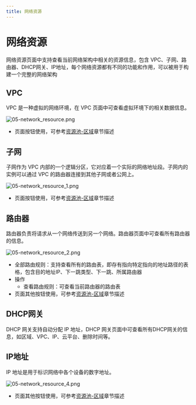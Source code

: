 ```yaml
---
title: 网络资源
---
```


# 网络资源

网络资源页面中支持查看当前网络架构中相关的资源信息，包含 VPC、子网、路由器、DHCP网关、IP地址，每个网络资源都有不同的功能和作用，可以被用于构建一个完整的网络架构

## VPC

VPC 是一种虚拟的网络环境，在 VPC 页面中可查看虚拟环境下的相关数据信息。

![05-network_resource.png](https://yunshan-guangzhou.oss-cn-beijing.aliyuncs.com/pub/pic/202304266448916ab2058.png)

- 页面按钮使用，可参考[资源池-区域](./05-network_resources.md)章节描述

## 子网

子网作为 VPC 内部的一个逻辑分区，它对应着一个实际的网络地址段。子网内的实例可以通过 VPC 的路由器连接到其他子网或者公网上。

![05-network_resource_1.png](https://yunshan-guangzhou.oss-cn-beijing.aliyuncs.com/pub/pic/202304266448943337299.png)

- 页面按钮使用，可参考[资源池-区域](./05-network_resources.md)章节描述

## 路由器

路由器负责将请求从一个网络传送到另一个网络。路由器页面中可查看所有路由器的信息。

![05-network_resource_2.png](https://yunshan-guangzhou.oss-cn-beijing.aliyuncs.com/pub/pic/2023042664489e7cde5f0.png)

- 全部路由规则：支持查看所有的路由表，即存有指向特定指向的地址路径的表格，包含目的地址IP、下一跳类型、下一跳、所属路由器
- 操作
  - 查看路由规则：可查看当前路由器的路由表
- 页面其他按钮使用，可参考[资源池-区域](./05-network_resources.md)章节描述

## DHCP网关

DHCP 网关支持自动分配 IP 地址，DHCP 网关页面中可查看所有DHCP网关的信息，如区域、VPC、IP、云平台、删除时间等。

## IP地址

IP 地址是用于标识网络中各个设备的数字地址。

![05-network_resource_4.png](https://yunshan-guangzhou.oss-cn-beijing.aliyuncs.com/pub/pic/202304266448be4281264.png)

- 页面其他按钮使用，可参考[资源池-区域](./05-network_resources.md)章节描述